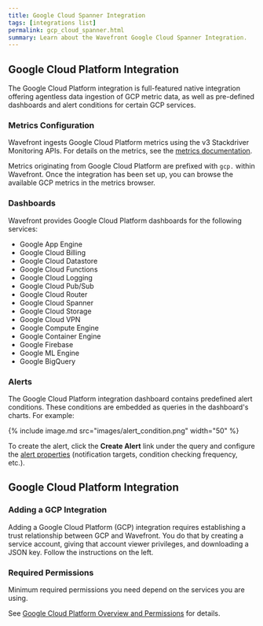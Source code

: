 ```yaml
---
title: Google Cloud Spanner Integration
tags: [integrations list]
permalink: gcp_cloud_spanner.html
summary: Learn about the Wavefront Google Cloud Spanner Integration.
---
```

## Google Cloud Platform Integration

The Google Cloud Platform integration is full-featured native integration offering agentless data ingestion of GCP metric
data, as well as pre-defined dashboards and alert conditions for certain GCP services.

### Metrics Configuration

Wavefront ingests Google Cloud Platform metrics using the v3 Stackdriver Monitoring APIs.  For details on the metrics, see the
 [metrics documentation](https://cloud.google.com/monitoring/api/metrics).

Metrics originating from Google Cloud Platform are prefixed with `gcp.` within Wavefront.  Once the integration has
been set up, you can browse the available GCP metrics in the metrics browser.

### Dashboards

<p>Wavefront provides Google Cloud Platform dashboards for the following services:</p>

- Google App Engine
- Google Cloud Billing
- Google Cloud Datastore
- Google Cloud Functions
- Google Cloud Logging
- Google Cloud Pub/Sub
- Google Cloud Router
- Google Cloud Spanner
- Google Cloud Storage
- Google Cloud VPN
- Google Compute Engine
- Google Container Engine
- Google Firebase
- Google ML Engine
- Google BigQuery

### Alerts

The Google Cloud Platform integration dashboard contains predefined alert conditions. These conditions are embedded as queries in the dashboard's charts. For example:

{% include image.md src="images/alert_condition.png" width="50" %}

To create the alert, click the **Create Alert** link under the query and configure the [alert properties](https://docs.wavefront.com/alerts.html#creating-an-alert) (notification targets, condition checking frequency, etc.).

## Google Cloud Platform Integration



### Adding a GCP Integration

Adding a Google Cloud Platform (GCP) integration requires establishing a trust relationship between GCP and Wavefront. You do that by creating a service account, giving that account viewer privileges, and downloading a JSON key. Follow the instructions on the left.

### Required Permissions

Minimum required permissions you need depend on the services you are using.

See [Google Cloud Platform Overview and Permissions](http://docs.wavefront.com/integrations_gcp_overview.html) for details.



